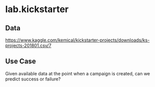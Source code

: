 # lab.kickstarter

## Data

https://www.kaggle.com/kemical/kickstarter-projects/downloads/ks-projects-201801.csv/7

## Use Case

Given available data at the point when a campaign is created, can we predict success or failure?
